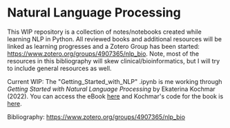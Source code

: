 # Natural Language Processing

This WIP repository is a collection of notes/notebooks created while learning NLP in Python. All reviewed books and additional resources will be linked as learning progresses and a Zotero Group has been started: https://www.zotero.org/groups/4907365/nlp_bio. Note, most of the resources in this bibliography will skew clinical/bioinformatics, but I will try to include general resources as well. 

Current WIP: The "Getting_Started_with_NLP" .ipynb is me working through *Getting Started with Natural Language Processing* by Ekaterina Kochmar (2022). You can access the eBook [here](https://livebook.manning.com/book/getting-started-with-natural-language-processing/chapter-1/v-10/) and Kochmar's code for the book is [here](https://github.com/ekochmar/Getting-Started-with-NLP).  

Bibliography: https://www.zotero.org/groups/4907365/nlp_bio 
